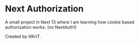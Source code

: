 # Next Authorization

A small project in Next 13 where I am learning how cookie based authorization works. (no NextAuth!)

Created by lilKriT.
